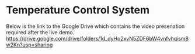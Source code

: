 # Temperature Control System
Below is the link to the Google Drive which contains the video presenation required after the live demo.
https://drive.google.com/drive/folders/1d_dyHo2xvN5ZDF6bW4vnfvhqism8w2Kn?usp=sharing
